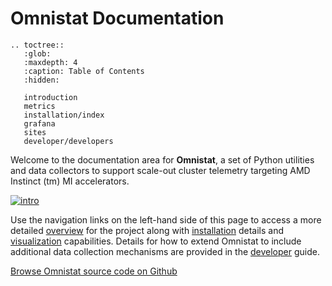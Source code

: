 # Omnistat Documentation


```eval_rst
.. toctree::
   :glob:
   :maxdepth: 4
   :caption: Table of Contents
   :hidden:

   introduction
   metrics
   installation/index
   grafana
   sites
   developer/developers
```

Welcome to the documentation area for **Omnistat**, a set of Python utilities and data collectors to support scale-out cluster telemetry targeting AMD Instinct (tm) MI accelerators.

[![intro](images/omnistat_intro.png)](images/omnistat_intro.png)


 Use the navigation links on the left-hand side of this page to access a more detailed [overview](introduction.md) for the project along with [installation](installation/index.md) details and [visualization](grafana.md)  capabilities. Details for how to extend Omnistat to include additional data collection mechanisms are provided in the [developer](developer/developers.md) guide.

 [Browse Omnistat source code on Github](https://github.com/ROCm/omnistat)
